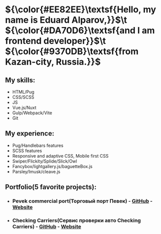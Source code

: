 # $`{\color{#EE82EE}\textsf{Hello, my name is Eduard Alparov,}}`$\t $`{\color{#DA70D6}\textsf{and I am frontend developer}}`$\t $`{\color{#9370DB}\textsf{from Kazan-city, Russia.}}`$

## My skills:

- $`{\textsf{HTML/Pug}}`$
- $`{\textsf{CSS/SCSS}}`$
- $`{\textsf{JS}}`$
- $`{\textsf{Vue.js/Nuxt}}`$
- $`{\textsf{Gulp/Webpack/Vite}}`$
- $`{\textsf{Git}}`$

## My experience:
- $`{\textsf{Pug/Handlebars features}}`$
- $`{\textsf{SCSS features}}`$
- $`{\textsf{Responsive and adaptive CSS, Mobile first CSS}}`$
- $`{\textsf{Swiper/Flickity/Splide/Slick/Owl}}`$
- $`{\textsf{Fancybox/lightgallery.js/baguetteBox.js}}`$
- $`{\textsf{Parsley/Imusk/cleave.js}}`$

## Portfolio(5 favorite projects):

- ### Pevek commercial port(Торговый порт Певек) - [GitHub](https://github.com/EduardoAlparov/morport-pevek) - [Website](https://morport-pevek.ru/)
- ### Checking Carriers(Сервис проверки авто Checking Carriers) - [GitHub](https://github.com/EduardoAlparov/CheckingCarrier) - [Website](https://info.checking-carriers.ru/)
